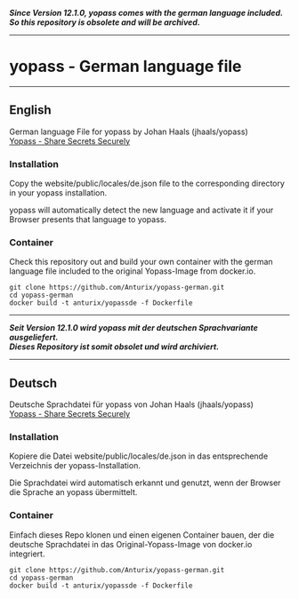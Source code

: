 
***Since Version 12.1.0, yopass comes with the german language included.  
So this repository is obsolete and will be archived.***

---

# yopass - German language file

---
## English
German language File for yopass by Johan Haals (jhaals/yopass)   
[Yopass - Share Secrets Securely](https://github.com/jhaals/yopass)

### Installation

Copy the website/public/locales/de.json file to the corresponding directory in your yopass installation.

yopass will automatically detect the new language and activate it if your Browser presents that language to yopass.

### Container

Check this repository out and build your own container with the german language file included to the original Yopass-Image from docker.io.

```
git clone https://github.com/Anturix/yopass-german.git
cd yopass-german
docker build -t anturix/yopassde -f Dockerfile
```

---

***Seit Version 12.1.0 wird yopass mit der deutschen Sprachvariante ausgeliefert.  
Dieses Repository ist somit obsolet und wird archiviert.***

---
## Deutsch

Deutsche Sprachdatei für yopass von Johan Haals (jhaals/yopass)   
[Yopass - Share Secrets Securely](https://github.com/jhaals/yopass)

### Installation

Kopiere die Datei website/public/locales/de.json in das entsprechende Verzeichnis der yopass-Installation.

Die Sprachdatei wird automatisch erkannt und genutzt, wenn der Browser die Sprache an yopass übermittelt.

### Container

Einfach dieses Repo klonen und einen eigenen Container bauen, der die deutsche Sprachdatei in das Original-Yopass-Image von docker.io integriert.

```
git clone https://github.com/Anturix/yopass-german.git
cd yopass-german
docker build -t anturix/yopassde -f Dockerfile
```
